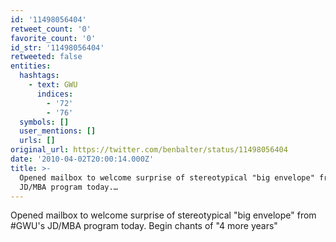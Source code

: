 ```yaml
---
id: '11498056404'
retweet_count: '0'
favorite_count: '0'
id_str: '11498056404'
retweeted: false
entities:
  hashtags:
    - text: GWU
      indices:
        - '72'
        - '76'
  symbols: []
  user_mentions: []
  urls: []
original_url: https://twitter.com/benbalter/status/11498056404
date: '2010-04-02T20:00:14.000Z'
title: >-
  Opened mailbox to welcome surprise of stereotypical "big envelope" from #GWU's
  JD/MBA program today.…
---
```


Opened mailbox to welcome surprise of stereotypical "big envelope" from #GWU's JD/MBA program today. Begin chants of "4 more years"